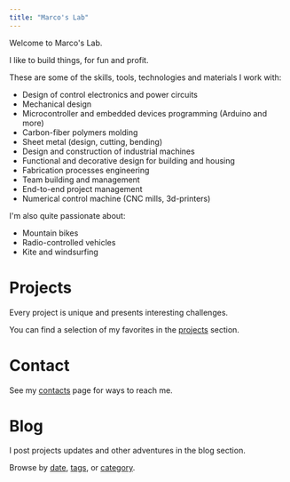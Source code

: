 ```yaml
---
title: "Marco's Lab"
---
```


Welcome to Marco's Lab.

I like to build things, for fun and profit.

These are some of the skills, tools, technologies and materials I work with:

 * Design of control electronics and power circuits
 * Mechanical design
 * Microcontroller and embedded devices programming (Arduino and more)
 * Carbon-fiber polymers molding
 * Sheet metal (design, cutting, bending)
 * Design and construction of industrial machines
 * Functional and decorative design for building and housing
 * Fabrication processes engineering
 * Team building and management
 * End-to-end project management
 * Numerical control machine (CNC mills, 3d-printers)

I'm also quite passionate about:

 * Mountain bikes
 * Radio-controlled vehicles
 * Kite and windsurfing


# Projects

Every project is unique and presents interesting challenges.

You can find a selection of my favorites in the [projects](projects) section.

# Contact

See my [contacts](contact) page for ways to reach me.

# Blog

I post projects updates and other adventures in the blog section.

Browse by [date](/posts), [tags](/tags), or [category](categories).
